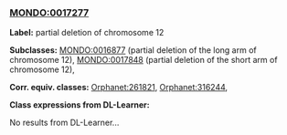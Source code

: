 
### [MONDO:0017277](http://purl.obolibrary.org/obo/MONDO_0017277)
**Label:** partial deletion of chromosome 12

**Subclasses:** [MONDO:0016877](http://purl.obolibrary.org/obo/MONDO_0016877) (partial deletion of the long arm of chromosome 12), [MONDO:0017848](http://purl.obolibrary.org/obo/MONDO_0017848) (partial deletion of the short arm of chromosome 12), 

**Corr. equiv. classes:** [Orphanet:261821](http://www.orpha.net/ORDO/Orphanet_261821), [Orphanet:316244](http://www.orpha.net/ORDO/Orphanet_316244), 

**Class expressions from DL-Learner:**

No results from DL-Learner...



